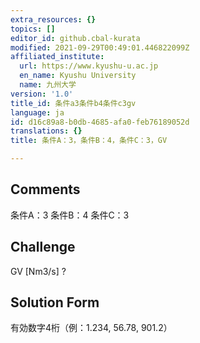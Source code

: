 ```yaml
---
extra_resources: {}
topics: []
editor_id: github.cbal-kurata
modified: 2021-09-29T00:49:01.446822099Z
affiliated_institute:
  url: https://www.kyushu-u.ac.jp
  en_name: Kyushu University
  name: 九州大学
version: '1.0'
title_id: 条件a3条件b4条件c3gv
language: ja
id: d16c89a8-b0db-4685-afa0-feb76189052d
translations: {}
title: 条件A：3，条件B：4，条件C：3，GV

---
```


## Comments
条件A：3
条件B：4
条件C：3

## Challenge
GV [Nm3/s] ?

## Solution Form
有効数字4桁（例：1.234,  56.78,  901.2）




